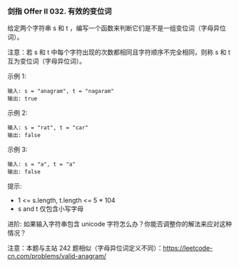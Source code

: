 ### 剑指 Offer II 032. 有效的变位词
给定两个字符串 s 和 t ，编写一个函数来判断它们是不是一组变位词（字母异位词）。

注意：若 s 和 t 中每个字符出现的次数都相同且字符顺序不完全相同，则称 s 和 t 互为变位词（字母异位词）。



示例 1:

	输入: s = "anagram", t = "nagaram"
	输出: true

示例 2:

	输入: s = "rat", t = "car"
	输出: false

示例 3:

	输入: s = "a", t = "a"
	输出: false



提示:

* 1 <= s.length, t.length <= 5 * 104
* s and t 仅包含小写字母



进阶: 如果输入字符串包含 unicode 字符怎么办？你能否调整你的解法来应对这种情况？



注意：本题与主站 242 题相似（字母异位词定义不同）：https://leetcode-cn.com/problems/valid-anagram/

